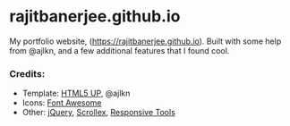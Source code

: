 # rajitbanerjee.github.io

My portfolio website, (https://rajitbanerjee.github.io).
Built with some help from @ajlkn, and a few additional features that I found cool.

### Credits:

- Template: [HTML5 UP](html5up.net), @ajlkn
- Icons: [Font Awesome](fontawesome.io)
- Other: [jQuery](jquery.com), [Scrollex](github.com/ajlkn/jquery.scrollex), [Responsive Tools](github.com/ajlkn/responsive-tools)
